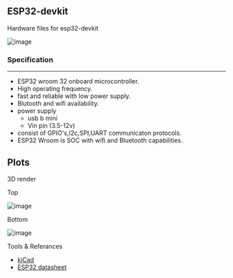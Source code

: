 ## ESP32-devkit

Hardware files for esp32-devkit


![image](https://github.com/Himanshukohale22/esp32-devkit/assets/114358863/a084dcf3-7cc9-4e38-83e7-1d63b07d1894)


### Specification
---
* ESP32 wroom 32 onboard microcontroller.
* High operating frequency.
* fast and reliable with low power supply.
* Blutooth and wifi availability.
* power supply
    * usb b mini 
    * Vin pin (3.5-12v)
* consist of GPIO's,I2c,SPI,UART communicaton protocols.
* ESP32 Wroom is SOC with wifi and Bluetooth capabilities.




Plots
----

3D render

Top

![image](https://github.com/Himanshukohale22/esp32-devkit/assets/114358863/b93e741d-d2ca-46ab-9641-8d4d7647d55d)


Bottom

![image](https://github.com/Himanshukohale22/esp32-devkit/assets/114358863/0db76bb8-54c9-4e9e-ad5f-9e6f015692f2)


Tools & Referances

- [kiCad](https://www.kicad.org/)
- [ESP32 datasheet](https://www.espressif.com/sites/default/files/documentation/esp32-wroom-32_datasheet_en.pdf)

